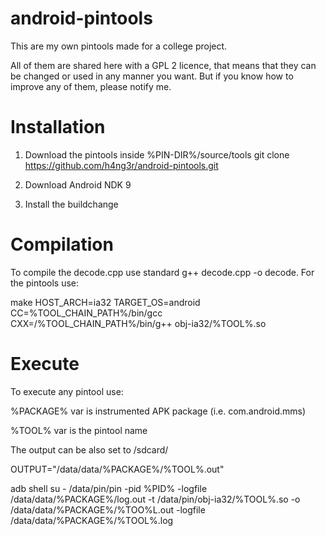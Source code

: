 android-pintools
================

This are my own pintools made for a college project.

All of them are shared here with a GPL 2 licence, that means that they can be changed or used in any manner you want. But if you know how to improve any of them, please notify me.


# Installation

1. Download the pintools inside %PIN-DIR%/source/tools
git clone https://github.com/h4ng3r/android-pintools.git

2. Download Android NDK 9

3. Install the buildchange

# Compilation

To compile the decode.cpp use standard g++ decode.cpp -o decode.
For the pintools use: 

  make  HOST_ARCH=ia32 TARGET_OS=android CC=%TOOL_CHAIN_PATH%/bin/gcc CXX=/%TOOL_CHAIN_PATH%/bin/g++ obj-ia32/%TOOL%.so
  
# Execute

To execute any pintool use:

  %PACKAGE% var is instrumented APK package (i.e. com.android.mms)
  
  %TOOL% var is the pintool name
  
  The output can be also set to /sdcard/
  
  OUTPUT="/data/data/%PACKAGE%/%TOOL%.out"
  
  adb shell su - /data/pin/pin -pid %PID% -logfile /data/data/%PACKAGE%/log.out -t /data/pin/obj-ia32/%TOOL%.so -o /data/data/%PACKAGE%/%TOO%L.out -logfile /data/data/%PACKAGE%/%TOOL%.log
